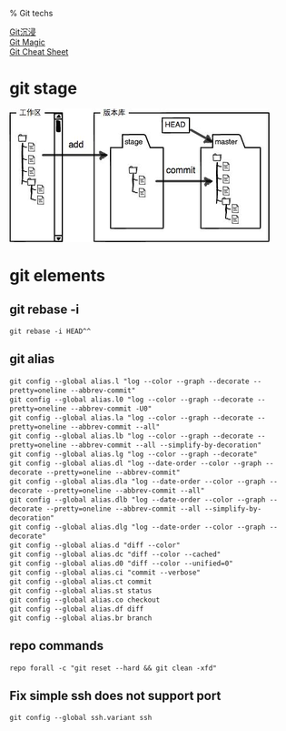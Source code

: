 % Git techs

<link id="linkstyle" rel='stylesheet' href='css/markdown.css'/>

[Git沉浸](http://igit.linuxtoy.org/index.html)  
[Git Magic](http://www-cs-students.stanford.edu/~blynn/gitmagic/intl/zh_cn/)  
[Git Cheat Sheet](https://github.com/flyhigher139/Git-Cheat-Sheet)  

# git stage #

![stage](images/git_stage.jpg)

# git elements #

## git rebase -i ##

``` shell
git rebase -i HEAD^^
```

## git alias ##

``` shell
git config --global alias.l "log --color --graph --decorate --pretty=oneline --abbrev-commit"
git config --global alias.l0 "log --color --graph --decorate --pretty=oneline --abbrev-commit -U0"
git config --global alias.la "log --color --graph --decorate --pretty=oneline --abbrev-commit --all"
git config --global alias.lb "log --color --graph --decorate --pretty=oneline --abbrev-commit --all --simplify-by-decoration"
git config --global alias.lg "log --color --graph --decorate"
git config --global alias.dl "log --date-order --color --graph --decorate --pretty=oneline --abbrev-commit"
git config --global alias.dla "log --date-order --color --graph --decorate --pretty=oneline --abbrev-commit --all"
git config --global alias.dlb "log --date-order --color --graph --decorate --pretty=oneline --abbrev-commit --all --simplify-by-decoration"
git config --global alias.dlg "log --date-order --color --graph --decorate"
git config --global alias.d "diff --color"
git config --global alias.dc "diff --color --cached"
git config --global alias.d0 "diff --color --unified=0"
git config --global alias.ci "commit --verbose"
git config --global alias.ct commit
git config --global alias.st status
git config --global alias.co checkout
git config --global alias.df diff
git config --global alias.br branch
```

## repo commands ##

``` shell
repo forall -c "git reset --hard && git clean -xfd"
```

## Fix simple ssh does not support port ##

``` shell
git config --global ssh.variant ssh
```
